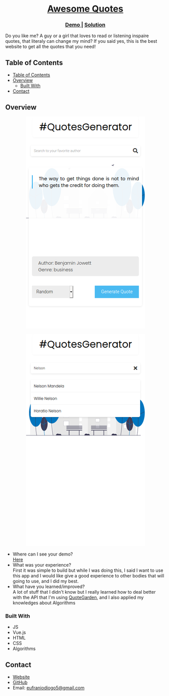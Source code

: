 <!-- Please update value in the {}  -->

<h1 align="center"><a href="https://eufraniodiogo.github.io/AwesomeQuotes">Awesome Quotes</a></h1>
<div align="center">
  <h3>
    <a href="https://eufraniodiogo.github.io/AwesomeQuotes">
      Demo
    </a>
    <span> | </span>
    <a href="https://github.com/EufranioDiogo/AwesomeQuotes">
      Solution
    </a>
  </h3>
</div>

<p>Do you like me? A guy or a girl that loves to read or listening inspaire quotes, that literaly can change my mind? If you said yes, this is the best website to get all the quotes that you need!</p>

## Table of Contents

- [Table of Contents](#table-of-contents)
- [Overview](#overview)
  - [Built With](#built-with)
- [Contact](#contact)

## Overview

<p align="center">
  <img src="IMG/ScreenShot1.png">
</p>
<p align="center">
  <img src="IMG/ScreenShot2.png">
</p>

- Where can I see your demo?<br>
  [Here](https://eufraniodiogo.github.io/AwesomeQuotes)
- What was your experience?<br>
  First it was simple to build but while I was doing this, I said I want to use this app and I would like give a good experience to other bodies that will going to use, and I did my best.
- What have you learned/improved?<br>
  A lot of stuff that I didn't know but I really learned how to deal better with the API that I'm using <a href="https://github.com/pprathameshmore/QuoteGarden">QuoteGarden</a>, and I also applied my knowledges about Algorithms


### Built With

<!-- This section should list any major frameworks that you built your project using. Here are a few examples.-->

- JS
- Vue.js
- HTML
- CSS
- Algorithms

## Contact

- [Website](https://eufraniodiogo.github.io)
- [GitHub](https://github.com/EufranioDiogo)
- Email: eufraniodiogo5@gmail.com
